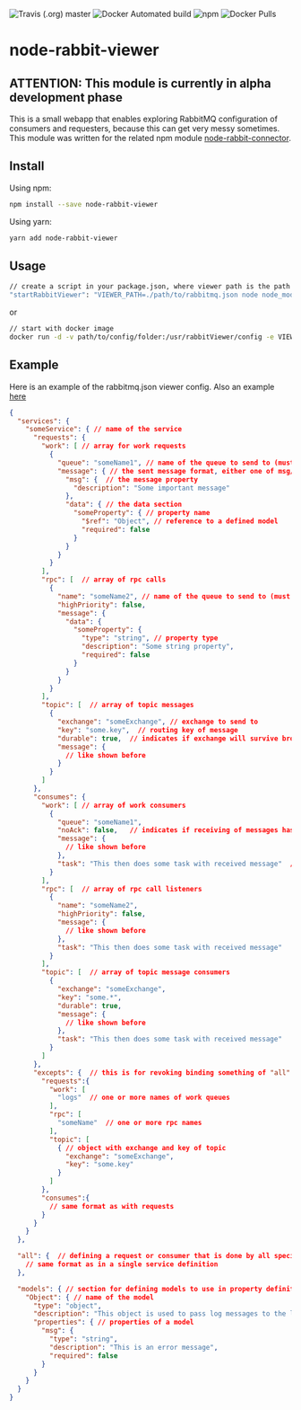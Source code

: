 ![Travis (.org) master](https://img.shields.io/travis/ebuccaneer/node-rabbit-viewer/master.svg) 
![Docker Automated build](https://img.shields.io/docker/build/ebuccaneer/node-rabbit-viewer.svg)
![npm](https://img.shields.io/npm/dt/node-rabbit-viewer.svg)
![Docker Pulls](https://img.shields.io/docker/pulls/ebuccaneer/node-rabbit-viewer.svg)

# node-rabbit-viewer

## ATTENTION: This module is currently in alpha development phase

This is a small webapp that enables exploring RabbitMQ configuration of 
consumers and requesters, because this can get very messy sometimes. This module was written for the related npm module
[node-rabbit-connector](https://www.npmjs.com/package/node-rabbit-connector).

## Install
Using npm:
```bash
npm install --save node-rabbit-viewer
```
Using yarn:
```bash
yarn add node-rabbit-viewer
```

## Usage
```bash
// create a script in your package.json, where viewer path is the path to the viewer config json
"startRabbitViewer": "VIEWER_PATH=./path/to/rabbitmq.json node node_modules/node-rabbit-viewer/dist/index.js"
```
or
```bash
// start with docker image
docker run -d -v path/to/config/folder:/usr/rabbitViewer/config -e VIEWER_PATH=./config/rabbitmq.json -e VIEWER_PORT=8888 -p 8880:8888 ebuccaneer/node-rabbit-viewer
```

## Example
Here is an example of the rabbitmq.json viewer config.
Also an example [here](https://github.com/eBuccaneer/node-rabbit-viewer/tree/master/examples)
```json
{
  "services": {
    "someService": { // name of the service
      "requests": {
        "work": [ // array for work requests
          {
            "queue": "someName1", // name of the queue to send to (must be unique, also regarding rpc names)
            "message": { // the sent message format, either one of msg/data or both
              "msg": {  // the message property
                "description": "Some important message"
              },
              "data": { // the data section
                "someProperty": { // property name
                  "$ref": "Object", // reference to a defined model
                  "required": false
                }
              }
            }
          }
        ],
        "rpc": [  // array of rpc calls
          {
            "name": "someName2", // name of the queue to send to (must be unique, also regarding work queue names)
            "highPriority": false,
            "message": {
              "data": {
                "someProperty": {
                  "type": "string", // property type
                  "description": "Some string property",
                  "required": false
                }
              }
            }
          }
        ],
        "topic": [  // array of topic messages
          {
            "exchange": "someExchange", // exchange to send to
            "key": "some.key",  // routing key of message
            "durable": true,  // indicates if exchange will survive broker restarts
            "message": {
              // like shown before
            }
          }
        ]
      },
      "consumes": {
        "work": [ // array of work consumers
          {
            "queue": "someName1",
            "noAck": false,   // indicates if receiving of messages has to be acknowledged
            "message": {
              // like shown before
            },
            "task": "This then does some task with received message"  // small description of what is done on message reception
          }
        ],
        "rpc": [  // array of rpc call listeners
          {
            "name": "someName2",
            "highPriority": false,
            "message": {
              // like shown before
            },
            "task": "This then does some task with received message"
          }
        ],
        "topic": [  // array of topic message consumers
          {
            "exchange": "someExchange",
            "key": "some.*",
            "durable": true,
            "message": {
              // like shown before
            },
            "task": "This then does some task with received message"
          }
        ]
      },
      "excepts": {  // this is for revoking binding something of "all" section to this service
        "requests":{
          "work": [
            "logs"  // one or more names of work queues
          ],
          "rpc": [
            "someName"  // one or more rpc names
          ],
          "topic": [
            { // object with exchange and key of topic
              "exchange": "someExchange",
              "key": "some.key"
            }
          ]
        },
        "consumes":{
          // same format as with requests
        }
      }
    }
  },

  "all": {  // defining a request or consumer that is done by all specified services
    // same format as in a single service definition
  },

  "models": { // section for defining models to use in property definitions
    "Object": { // name of the model
      "type": "object",
      "description": "This object is used to pass log messages to the logger MS",
      "properties": { // properties of a model
        "msg": {
          "type": "string",
          "description": "This is an error message",
          "required": false
        }
      }
    }
  }
}
```